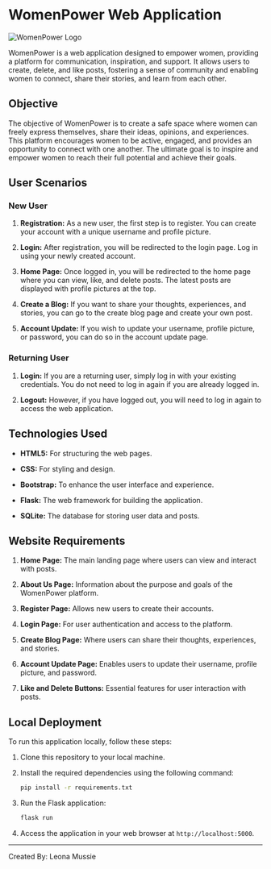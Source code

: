 # WomenPower Web Application

![WomenPower Logo](link-to-your-logo.png)

WomenPower is a web application designed to empower women, providing a platform for communication, inspiration, and support. It allows users to create, delete, and like posts, fostering a sense of community and enabling women to connect, share their stories, and learn from each other.

## Objective

The objective of WomenPower is to create a safe space where women can freely express themselves, share their ideas, opinions, and experiences. This platform encourages women to be active, engaged, and provides an opportunity to connect with one another. The ultimate goal is to inspire and empower women to reach their full potential and achieve their goals.

## User Scenarios

### New User

1. **Registration:** As a new user, the first step is to register. You can create your account with a unique username and profile picture.

2. **Login:** After registration, you will be redirected to the login page. Log in using your newly created account.

3. **Home Page:** Once logged in, you will be redirected to the home page where you can view, like, and delete posts. The latest posts are displayed with profile pictures at the top.

4. **Create a Blog:** If you want to share your thoughts, experiences, and stories, you can go to the create blog page and create your own post.

5. **Account Update:** If you wish to update your username, profile picture, or password, you can do so in the account update page.

### Returning User

1. **Login:** If you are a returning user, simply log in with your existing credentials. You do not need to log in again if you are already logged in.

2. **Logout:** However, if you have logged out, you will need to log in again to access the web application.

## Technologies Used

- **HTML5:** For structuring the web pages.

- **CSS:** For styling and design.

- **Bootstrap:** To enhance the user interface and experience.

- **Flask:** The web framework for building the application.

- **SQLite:** The database for storing user data and posts.

## Website Requirements

1. **Home Page:** The main landing page where users can view and interact with posts.

2. **About Us Page:** Information about the purpose and goals of the WomenPower platform.

3. **Register Page:** Allows new users to create their accounts.

4. **Login Page:** For user authentication and access to the platform.

5. **Create Blog Page:** Where users can share their thoughts, experiences, and stories.

6. **Account Update Page:** Enables users to update their username, profile picture, and password.

7. **Like and Delete Buttons:** Essential features for user interaction with posts.

## Local Deployment

To run this application locally, follow these steps:

1. Clone this repository to your local machine.

2. Install the required dependencies using the following command:
   ```bash
   pip install -r requirements.txt

3. Run the Flask application:
   ```bash
   flask run

4. Access the application in your web browser at `http://localhost:5000`.

***
Created By: Leona Mussie<br/>
